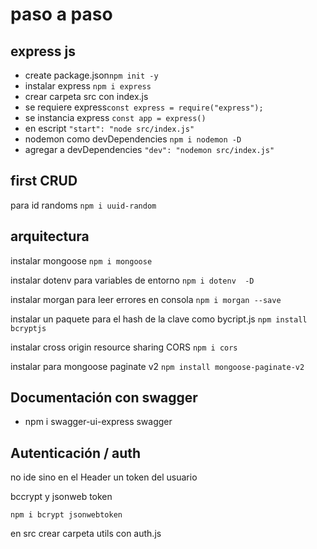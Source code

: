 # paso a paso

## express js
- create package.json```npm init -y```
- instalar express ```npm i express```
- crear carpeta src con index.js
- se requiere express```const express = require("express");```
- se instancia express ```const app = express()```
- en escript ```"start": "node src/index.js"```
- nodemon como devDependencies ```npm i nodemon -D```
- agregar a devDependencies ```"dev": "nodemon src/index.js"```

## first CRUD

para id randoms ```npm i uuid-random```

## arquitectura

instalar mongoose ```npm i mongoose```

instalar dotenv para variables de entorno ```npm i dotenv  -D```

instalar morgan para leer errores en consola ```npm i morgan --save```

instalar un paquete para el hash de la clave como bycript.js ```npm install bcryptjs```

instalar cross origin resource sharing CORS ```npm i cors```

instalar para mongoose paginate v2 ```npm install mongoose-paginate-v2```

## Documentación con swagger
- npm i swagger-ui-express swagger

## Autenticación  / auth

no ide sino en el Header un token del usuario

bccrypt y jsonweb token 

```npm i bcrypt jsonwebtoken```

en src crear carpeta utils con auth.js 
